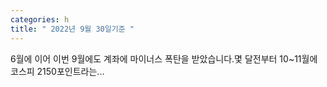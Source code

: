 ```yaml
---
categories: h
title: " 2022년 9월 30일기준 "
---
```

 6월에 이어 이번 9월에도 계좌에 마이너스 폭탄을 받았습니다.몇 달전부터 10~11월에 코스피 2150포인트라는... 